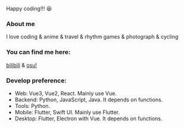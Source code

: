 Happy coding!!! 😆

### About me

I love coding & anime & travel & rhythm games & photograph & cycling

### You can find me here:

[bilibili](https://space.bilibili.com/5129395) &
[osu!](https://osu.ppy.sh/users/11444852)

### Develop preference:

- Web: Vue3, Vue2, React. Mainly use Vue.
- Backend: Python, JavaScript, Java. It depends on functions.
- Tools: Python.
- Mobile: Flutter, Swift UI. Mainly use Flutter.
- Desktop: Flutter, Electron with Vue. It depends on functions.
